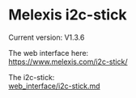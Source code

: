 # Melexis i2c-stick

Current version: V1.3.6

The web interface here:  
https://www.melexis.com/i2c-stick/

The i2c-stick:  
[web_interface/i2c-stick.md](web_interface/i2c-stick.md)


